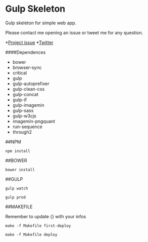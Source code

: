 <!--
  Title: Gulp-skeleton
  Description: Gulp skeleton for simple web app
  Author: nicoladl
  -->

# Gulp Skeleton
Gulp skeleton for simple web app.

Please contact me opening an issue or tweet me for any question.

*[Project issue](https://github.com/nicoladl/gulp-skeleton/issues "Project issue")
*[Twitter](https://twitter.com/nicoladelazzari "Twitter")

####Dependences
- bower
- browser-sync
- critical
- gulp
- gulp-autoprefixer
- gulp-clean-css
- gulp-concat
- gulp-if
- gulp-imagemin
- gulp-sass
- gulp-w3cjs
- imagemin-pngquant
- run-sequence
- through2

##NPM

```npm install```

##BOWER

```bower install```

##GULP

```gulp watch```

```gulp prod```

##MAKEFILE

Remember to update {} with your infos

```make -f Makefile first-deploy```

```make -f Makefile deploy```